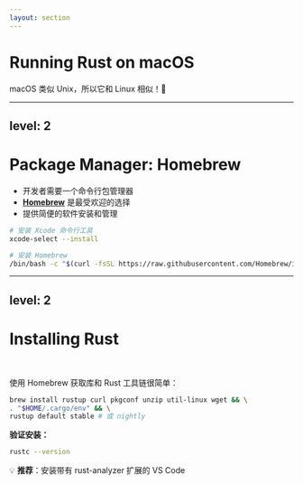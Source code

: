 ```yaml
---
layout: section
---
```

# Running Rust on macOS

<v-click>

macOS 类似 Unix，所以它和 Linux 相似！🍎

</v-click>

---
level: 2
---
# Package Manager: Homebrew

<v-clicks>

- 开发者需要一个命令行包管理器
- **[Homebrew](https://brew.sh)** 是最受欢迎的选择
- 提供简便的软件安装和管理

</v-clicks>

```bash
# 安装 Xcode 命令行工具
xcode-select --install

# 安装 Homebrew
/bin/bash -c "$(curl -fsSL https://raw.githubusercontent.com/Homebrew/install/HEAD/install.sh)"
```

---
level: 2
---
# Installing Rust

<br>
<v-click>

使用 Homebrew 获取库和 Rust 工具链很简单：

```bash
brew install rustup curl pkgconf unzip util-linux wget && \
. "$HOME/.cargo/env" && \
rustup default stable # 或 nightly
```

</v-click>

<v-click>

**验证安装：**

```bash
rustc --version
```

</v-click>

<v-click>

💡 **推荐**：安装带有 rust-analyzer 扩展的 VS Code

</v-click>